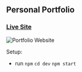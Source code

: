 ## Personal Portfolio

### [Live Site](https://aesthetic-druid-a5c893.netlify.app/)

![Portfolio Website](https://i.ibb.co/fG6khYw/Dipu-Home.png)


Setup:
- run ```npm```
      ```cd dev```
      ```npm start```